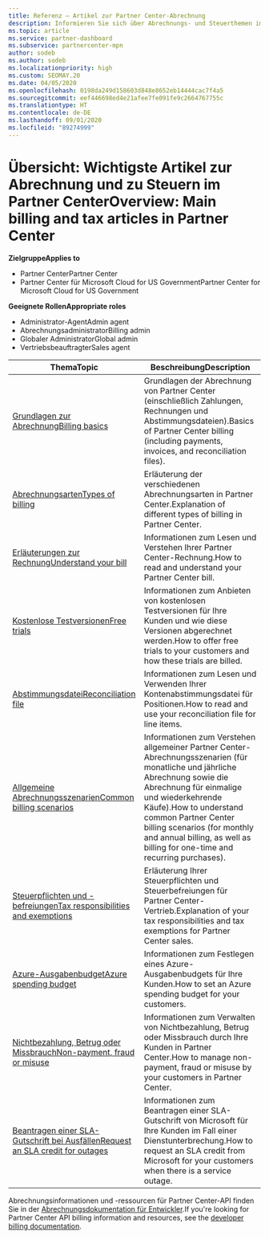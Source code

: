 ```yaml
---
title: Referenz – Artikel zur Partner Center-Abrechnung
description: Informieren Sie sich über Abrechnungs- und Steuerthemen im Partner Center. Die Informationen umfassen Abrechnungsressourcen, Rechnungen, CSP-Abrechnungen und Steuern.
ms.topic: article
ms.service: partner-dashboard
ms.subservice: partnercenter-mpn
author: sodeb
ms.author: sodeb
ms.localizationpriority: high
ms.custom: SEOMAY.20
ms.date: 04/05/2020
ms.openlocfilehash: 0198da249d158603d848e8652eb14444cac7f4a5
ms.sourcegitcommit: eef446698ed4e21afee7fe091fe9c2664767755c
ms.translationtype: HT
ms.contentlocale: de-DE
ms.lasthandoff: 09/01/2020
ms.locfileid: "89274999"
---
```

# <a name="overview-main-billing-and-tax-articles-in-partner-center"></a><span data-ttu-id="77341-104">Übersicht: Wichtigste Artikel zur Abrechnung und zu Steuern im Partner Center</span><span class="sxs-lookup"><span data-stu-id="77341-104">Overview: Main billing and tax articles in Partner Center</span></span>

<span data-ttu-id="77341-105">**Zielgruppe**</span><span class="sxs-lookup"><span data-stu-id="77341-105">**Applies to**</span></span>

- <span data-ttu-id="77341-106">Partner Center</span><span class="sxs-lookup"><span data-stu-id="77341-106">Partner Center</span></span>
- <span data-ttu-id="77341-107">Partner Center für Microsoft Cloud for US Government</span><span class="sxs-lookup"><span data-stu-id="77341-107">Partner Center for Microsoft Cloud for US Government</span></span>

<span data-ttu-id="77341-108">**Geeignete Rollen**</span><span class="sxs-lookup"><span data-stu-id="77341-108">**Appropriate roles**</span></span>

- <span data-ttu-id="77341-109">Administrator-Agent</span><span class="sxs-lookup"><span data-stu-id="77341-109">Admin agent</span></span>
- <span data-ttu-id="77341-110">Abrechnungsadministrator</span><span class="sxs-lookup"><span data-stu-id="77341-110">Billing admin</span></span>
- <span data-ttu-id="77341-111">Globaler Administrator</span><span class="sxs-lookup"><span data-stu-id="77341-111">Global admin</span></span>
- <span data-ttu-id="77341-112">Vertriebsbeauftragter</span><span class="sxs-lookup"><span data-stu-id="77341-112">Sales agent</span></span>

| <span data-ttu-id="77341-113">Thema</span><span class="sxs-lookup"><span data-stu-id="77341-113">Topic</span></span> | <span data-ttu-id="77341-114">Beschreibung</span><span class="sxs-lookup"><span data-stu-id="77341-114">Description</span></span> |
| ----- | ----------- |
| [<span data-ttu-id="77341-115">Grundlagen zur Abrechnung</span><span class="sxs-lookup"><span data-stu-id="77341-115">Billing basics</span></span>](billing-basics.md) | <span data-ttu-id="77341-116">Grundlagen der Abrechnung von Partner Center (einschließlich Zahlungen, Rechnungen und Abstimmungsdateien).</span><span class="sxs-lookup"><span data-stu-id="77341-116">Basics of Partner Center billing (including payments, invoices, and reconciliation files).</span></span> |
| [<span data-ttu-id="77341-117">Abrechnungsarten</span><span class="sxs-lookup"><span data-stu-id="77341-117">Types of billing</span></span>](billing-different-types.md) | <span data-ttu-id="77341-118">Erläuterung der verschiedenen Abrechnungsarten in Partner Center.</span><span class="sxs-lookup"><span data-stu-id="77341-118">Explanation of different types of billing in Partner Center.</span></span> |
| [<span data-ttu-id="77341-119">Erläuterungen zur Rechnung</span><span class="sxs-lookup"><span data-stu-id="77341-119">Understand your bill</span></span>](read-your-bill.md) | <span data-ttu-id="77341-120">Informationen zum Lesen und Verstehen Ihrer Partner Center-Rechnung.</span><span class="sxs-lookup"><span data-stu-id="77341-120">How to read and understand your Partner Center bill.</span></span> |
| [<span data-ttu-id="77341-121">Kostenlose Testversionen</span><span class="sxs-lookup"><span data-stu-id="77341-121">Free trials</span></span>](offer-your-customers-trials-of-microsoft-products.md) | <span data-ttu-id="77341-122">Informationen zum Anbieten von kostenlosen Testversionen für Ihre Kunden und wie diese Versionen abgerechnet werden.</span><span class="sxs-lookup"><span data-stu-id="77341-122">How to offer free trials to your customers and how these trials are billed.</span></span> |
| [<span data-ttu-id="77341-123">Abstimmungsdatei</span><span class="sxs-lookup"><span data-stu-id="77341-123">Reconciliation file</span></span>](use-the-reconciliation-files.md) | <span data-ttu-id="77341-124">Informationen zum Lesen und Verwenden Ihrer Kontenabstimmungsdatei für Positionen.</span><span class="sxs-lookup"><span data-stu-id="77341-124">How to read and use your reconciliation file for line items.</span></span> |
| [<span data-ttu-id="77341-125">Allgemeine Abrechnungsszenarien</span><span class="sxs-lookup"><span data-stu-id="77341-125">Common billing scenarios</span></span>](common-billing-scenarios.md) | <span data-ttu-id="77341-126">Informationen zum Verstehen allgemeiner Partner Center-Abrechnungsszenarien (für monatliche und jährliche Abrechnung sowie die Abrechnung für einmalige und wiederkehrende Käufe).</span><span class="sxs-lookup"><span data-stu-id="77341-126">How to understand common Partner Center billing scenarios (for monthly and annual billing, as well as billing for one-time and recurring purchases).</span></span> |
| [<span data-ttu-id="77341-127">Steuerpflichten und -befreiungen</span><span class="sxs-lookup"><span data-stu-id="77341-127">Tax responsibilities and exemptions</span></span>](tax-and-tax-exemptions.md) | <span data-ttu-id="77341-128">Erläuterung Ihrer Steuerpflichten und Steuerbefreiungen für Partner Center-Vertrieb.</span><span class="sxs-lookup"><span data-stu-id="77341-128">Explanation of your tax responsibilities and tax exemptions for Partner Center sales.</span></span> |
| [<span data-ttu-id="77341-129">Azure-Ausgabenbudget</span><span class="sxs-lookup"><span data-stu-id="77341-129">Azure spending budget</span></span>](set-an-azure-spending-budget-for-your-customers.md) | <span data-ttu-id="77341-130">Informationen zum Festlegen eines Azure-Ausgabenbudgets für Ihre Kunden.</span><span class="sxs-lookup"><span data-stu-id="77341-130">How to set an Azure spending budget for your customers.</span></span> |
| [<span data-ttu-id="77341-131">Nichtbezahlung, Betrug oder Missbrauch</span><span class="sxs-lookup"><span data-stu-id="77341-131">Non-payment, fraud or misuse</span></span>](non-payment-fraud-misuse.md) | <span data-ttu-id="77341-132">Informationen zum Verwalten von Nichtbezahlung, Betrug oder Missbrauch durch Ihre Kunden in Partner Center.</span><span class="sxs-lookup"><span data-stu-id="77341-132">How to manage non-payment, fraud or misuse by your customers in Partner Center.</span></span> |
| [<span data-ttu-id="77341-133">Beantragen einer SLA-Gutschrift bei Ausfällen</span><span class="sxs-lookup"><span data-stu-id="77341-133">Request an SLA credit for outages</span></span>](request-credit.md) | <span data-ttu-id="77341-134">Informationen zum Beantragen einer SLA-Gutschrift von Microsoft für Ihre Kunden im Fall einer Dienstunterbrechung.</span><span class="sxs-lookup"><span data-stu-id="77341-134">How to request an SLA credit from Microsoft for your customers when there is a service outage.</span></span> |

<span data-ttu-id="77341-135">Abrechnungsinformationen und -ressourcen für Partner Center-API finden Sie in der [Abrechnungsdokumentation für Entwickler](https://docs.microsoft.com/partner-center/develop/manage-billing).</span><span class="sxs-lookup"><span data-stu-id="77341-135">If you're looking for Partner Center API billing information and resources, see the [developer billing documentation](https://docs.microsoft.com/partner-center/develop/manage-billing).</span></span>
